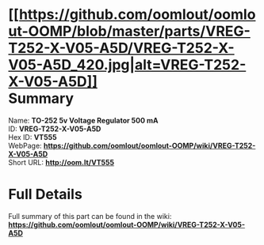 
[[https://github.com/oomlout/oomlout-OOMP/blob/master/parts/VREG-T252-X-V05-A5D/VREG-T252-X-V05-A5D_420.jpg|alt=VREG-T252-X-V05-A5D]]     
Summary
=================
  
Name: __TO-252 5v Voltage Regulator 500 mA__    
ID: __VREG-T252-X-V05-A5D__   
Hex ID: __VT555__   
WebPage: __https://github.com/oomlout/oomlout-OOMP/wiki/VREG-T252-X-V05-A5D__   
Short URL: __http://oom.lt/VT555__   

Full Details
==========================
Full summary of this part can be found in the wiki:   
__https://github.com/oomlout/oomlout-OOMP/wiki/VREG-T252-X-V05-A5D__    

